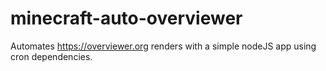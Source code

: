 # minecraft-auto-overviewer
Automates https://overviewer.org renders with a simple nodeJS app using cron dependencies.
